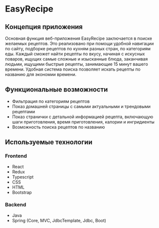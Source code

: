 # EasyRecipe

## Концепция приложения
Основная функция веб-приложения EasyRecipe заключается в поиске желаемых рецептов. Это реализовано при помощи удобной навигации по сайту, подборке рецептов
по кухням разных стран, по категориям еды. Каждый сможет найти рецепты по вкусу, начиная с искусных поваров, ищущих самые сложные и изысканные блюда, заканчивая людьми, 
ищущими быстрые рецепты, занимающие 15 минут вашего времени. 
Удобная система поиска позволяет искать рецепты по названию для экономии времени. 

## Функциональные возможности
- Фильтрация по категориям рецептов 
- Показ домашней страницы с самыми актуальными и трендовыми рецептами 
- Показ странички с детальной информацией рецепта, включающую шаги приготовления, время приготовления, калории и ингридиенты
- Возможность поиска рецептов по названию

## Используемые технологии 
### Frontend
- React
- Redux
- Typescript
- CSS
- HTML
- Bootstrap
### Backend
- Java
- Spring (Core, MVC, JdbcTemplate, Jdbc, Boot)
